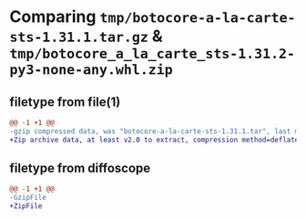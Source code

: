 # Comparing `tmp/botocore-a-la-carte-sts-1.31.1.tar.gz` & `tmp/botocore_a_la_carte_sts-1.31.2-py3-none-any.whl.zip`

## filetype from file(1)

```diff
@@ -1 +1 @@
-gzip compressed data, was "botocore-a-la-carte-sts-1.31.1.tar", last modified: Sat Jul  8 01:42:42 2023, max compression
+Zip archive data, at least v2.0 to extract, compression method=deflate
```

## filetype from diffoscope

```diff
@@ -1 +1 @@
-GzipFile
+ZipFile
```

